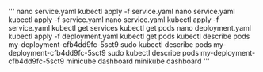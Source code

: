 '''
nano service.yaml
kubectl apply -f service.yaml
nano service.yaml
kubectl apply -f service.yaml
nano service.yaml
kubectl apply -f service.yaml
kubectl get services
kubectl get pods
nano deployment.yaml
kubectl apply -f deployment.yaml
kubectl get pods
kubectl describe pods my-deployment-cfb4dd9fc-5sct9
sudo kubectl describe pods my-deployment-cfb4dd9fc-5sct9
sudo kubectl describe pods my-deployment-cfb4dd9fc-5sct9
minicube dashboard
minikube dashboard
'''
